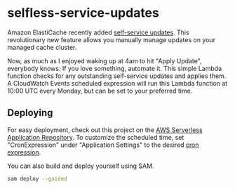 # selfless-service-updates

Amazon ElastiCache recently added
[self-service updates](https://aws.amazon.com/about-aws/whats-new/2019/06/elasticache-self-service-updates/).
This revolutionary new feature allows you manually manage updates on your
managed cache cluster.

Now, as much as I enjoyed waking up at 4am to hit "Apply Update", everybody
knows:  If you love something, automate it.  This simple Lambda function checks
for any outstanding self-service updates and applies them.  A CloudWatch Events
scheduled expression will run this Lambda function at 10:00 UTC every Monday,
but can be set to your preferred time.

## Deploying

For easy deployment, check out this project on the
[AWS Serverless Application Repository](https://serverlessrepo.aws.amazon.com/applications/arn:aws:serverlessrepo:us-east-1:466565666523:applications~selfless-service-updates).
To customize the scheduled time, set "CronExpression" under "Application
Settings" to the desired
[cron expression](https://docs.aws.amazon.com/AmazonCloudWatch/latest/events/ScheduledEvents.html#CronExpressions).

You can also build and deploy yourself using SAM.

```sh
sam deploy --guided
```
